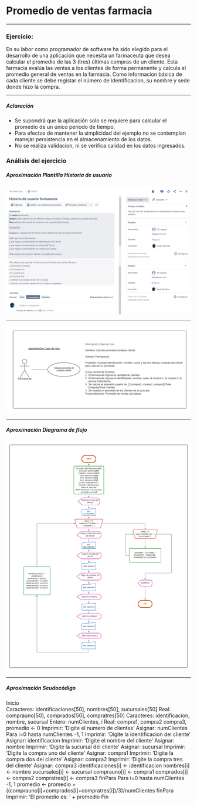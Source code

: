 # Promedio de ventas farmacia

---

### Ejercicio:
En su labor como programador de software ha sido elegido para el desarrollo de una aplicación que necesita un farmaceuta que desea calcular el promedio de las 3 (tres) últimas compras de un cliente. Esta farmacia evalúa las ventas a los clientes de forma permanente y calcula el promedio general de ventas en la farmacia. Como informacion básica de cada cliente se debe registar el número de identificacion, su nombre y sede donde hizo la compra.

---

##### Aclaración

- Se supondrá que la aplicación solo se requiere para calcular el promedio de un único periodo de tiempo.
- Para efectos de mantener la simplicidad del ejemplo no se contemplan manejar persistencia en el almacenamiento de los datos.
- No se realiza validacion, ni se verifica calidad en los datos ingresados.


### Análisis del ejercicio
##### Aproximación Plantilla Historia de usuario
![](/images/HUF1.jpg)
![](/images/HUF2.jpg)

---

![](/images/AproximacionCasoDeUso.png)

---

##### Aproximación Diagrama de flujo
![](/images/DiagramaDeFlujo.png)

---

##### Aproximación Seudocódigo

Inicio  
    Caracteres: identificaciones[50], nombres[50], sucursales[50]
	Real: comprauno[50], comprados[50], compratres[50]
	Caracteres: identificacion, nombre, sucursal
	Entero: numClientes, i
	Real: compra1, compra2 compra3, promedio <- 0
	Imprimir: ‘Digite el numero de clientes’
	Asignar: numClientes
	Para i=0 hasta numClientes -1, 1
	Imprimir: ‘Digite la identificacion del cliente’
	Asignar: identificacion
	Imprimir: ‘Digite el nombre del cliente’
	Asignar: nombre
	Imprimir: ‘Digite la sucursal del cliente’
	Asignar: sucursal
	Imprimir: ‘Digite la compra uno del cliente’
	Asignar: compra1
	Imprimir: ‘Digite la compra dos del cliente’
	Asignar: compra2
    Imprimir: ‘Digite la compra tres del cliente’
	Asignar: compra3
	identificaciones[i] <- identificacion
	nombres[i] <- nombre
	sucursales[i] <- sucursal
	comprauno[i] <- compra1
	comprados[i] <- compra2
	compratres[i] <- compra3
	finPara
	Para i=0 hasta numClientes -1, 1
	promedio <- promedio + ((comprauno[i]+comprados[i]+compratres[i])/3)/numClientes
	finPara
	Imprimir: ‘El promedio es: ‘ + promedio
Fin


